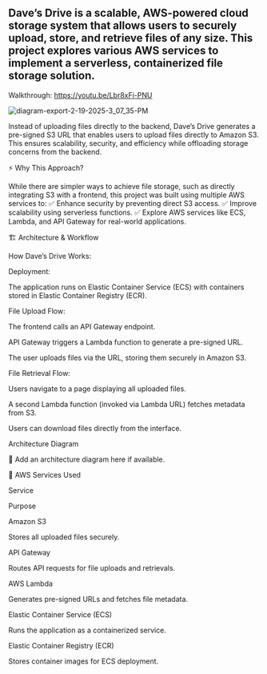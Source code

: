 ## Dave’s Drive is a scalable, AWS-powered cloud storage system that allows users to securely upload, store, and retrieve files of any size. This project explores various AWS services to implement a serverless, containerized file storage solution.

Walkthrough: https://youtu.be/Lbr8xFj-PNU

![diagram-export-2-19-2025-3_07_35-PM](https://github.com/user-attachments/assets/b1e326c0-d267-42da-b42e-41bdc16384d2)


Instead of uploading files directly to the backend, Dave’s Drive generates a pre-signed S3 URL that enables users to upload files directly to Amazon S3. This ensures scalability, security, and efficiency while offloading storage concerns from the backend.

⚡ Why This Approach?

While there are simpler ways to achieve file storage, such as directly integrating S3 with a frontend, this project was built using multiple AWS services to:
✅ Enhance security by preventing direct S3 access.
✅ Improve scalability using serverless functions.
✅ Explore AWS services like ECS, Lambda, and API Gateway for real-world applications.

🏗️ Architecture & Workflow

How Dave’s Drive Works:

Deployment:

The application runs on Elastic Container Service (ECS) with containers stored in Elastic Container Registry (ECR).

File Upload Flow:

The frontend calls an API Gateway endpoint.

API Gateway triggers a Lambda function to generate a pre-signed URL.

The user uploads files via the URL, storing them securely in Amazon S3.

File Retrieval Flow:

Users navigate to a page displaying all uploaded files.

A second Lambda function (invoked via Lambda URL) fetches metadata from S3.

Users can download files directly from the interface.

Architecture Diagram

📌 Add an architecture diagram here if available.

🚀 AWS Services Used

Service

Purpose

Amazon S3

Stores all uploaded files securely.

API Gateway

Routes API requests for file uploads and retrievals.

AWS Lambda

Generates pre-signed URLs and fetches file metadata.

Elastic Container Service (ECS)

Runs the application as a containerized service.

Elastic Container Registry (ECR)

Stores container images for ECS deployment.
